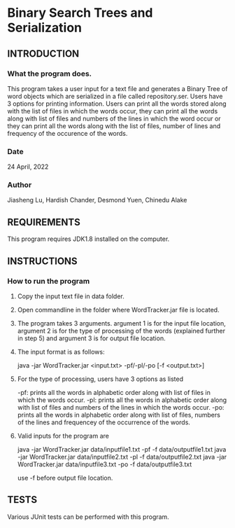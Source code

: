 # Binary Search Trees and Serialization

## INTRODUCTION

### What the program does.
This program takes a user input for a text file and generates a Binary Tree of word objects which are serialized in a file called repository.ser. Users have 3 options for printing information. Users can print all the words stored along with the list of files in which the words occur, they can print all the words along with list of files and numbers of the lines in which the word occur or they can print all the words along with the list of files, number of lines and frequency of the occurence of the words.

### Date
24 April, 2022

### Author
Jiasheng Lu, Hardish Chander, Desmond Yuen, Chinedu Alake



## REQUIREMENTS


This program requires JDK1.8 installed on the computer.



## INSTRUCTIONS

### How to run the program

1. Copy the input text file in data folder.
2. Open commandline in the folder where WordTracker.jar file is located.
3. The program takes 3 arguments. argument 1 is for the input file location, argument 2 is for the type of processing of the words (explained further in step 5) and argument 3 is for output file location.
4. The input format is as follows:
	
	java -jar WordTracker.jar <input.txt> -pf/-pl/-po [-f <output.txt>]

5. For the type of processing, users have 3 options as listed

	-pf: prints all the words in alphabetic order along with list of files in which the words occur.
	-pl: prints all the words in alphabetic order along with list of files and numbers of the lines in which the words occur.
	-po: prints all the words in alphabetic order along with list of files, numbers of the lines and frequencey of the occurrence of the words.

6. Valid inputs for the program are

	java -jar WordTracker.jar data/inputfile1.txt -pf -f data/outputfile1.txt
	java -jar WordTracker.jar data/inputfile2.txt -pl -f data/outputfile2.txt
	java -jar WordTracker.jar data/inputfile3.txt -po -f data/outputfile3.txt

	use -f before output file location.

## TESTS

Various JUnit tests can be performed with this program.
